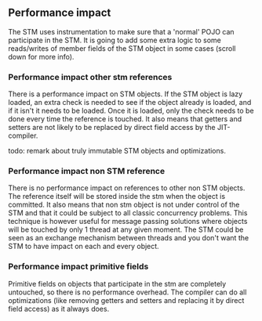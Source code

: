 ## Performance impact ##
The STM uses instrumentation to make sure that a 'normal' POJO can participate in the STM. It is going to add some extra logic to some reads/writes of member fields of the STM object in some cases (scroll down for more info).

### Performance impact other stm references ###
There is a performance impact on STM objects. If the STM object is lazy loaded, an extra check is needed to see if the object already is loaded, and if it isn't it needs to be loaded. Once it is loaded, only the check needs to be done every time the reference is touched. It also means that getters and setters are not likely to be replaced by direct field access by the JIT-compiler.

todo: remark about truly immutable STM objects and optimizations.

### Performance impact non STM reference ###
There is no performance impact on references to other non STM objects. The reference itself will be stored inside the stm when the object is committed. It also means that non stm object is not under control of the STM and that it could be subject to all classic concurrency problems. This technique is however useful for message passing solutions where objects will be touched by only 1 thread at any given moment. The STM could be seen as an exchange mechanism between threads and you don't want the STM to have impact on each and every object.

### Performance impact primitive fields ###
Primitive fields on objects that participate in the stm are completely untouched, so there is no performance overhead. The compiler can do all optimizations (like removing getters and setters and replacing it by direct field access) as it always does.